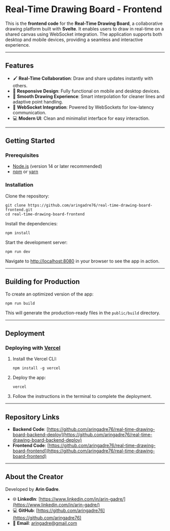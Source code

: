 # Real-Time Drawing Board - Frontend

This is the **frontend code** for the **Real-Time Drawing Board**, a collaborative drawing platform built with **Svelte**. It enables users to draw in real-time on a shared canvas using WebSocket integration. The application supports both desktop and mobile devices, providing a seamless and interactive experience.

---

## Features

- 🖌️ **Real-Time Collaboration**: Draw and share updates instantly with others.
- 📱 **Responsive Design**: Fully functional on mobile and desktop devices.
- 🎨 **Smooth Drawing Experience**: Smart interpolation for cleaner lines and adaptive point handling.
- 🔗 **WebSocket Integration**: Powered by WebSockets for low-latency communication.
- 💻 **Modern UI**: Clean and minimalist interface for easy interaction.

---

## Getting Started

### Prerequisites

- [Node.js](https://nodejs.org/) (version 14 or later recommended)
- [npm](https://www.npmjs.com/) or [yarn](https://yarnpkg.com/)

### Installation

Clone the repository:

```
git clone https://github.com/aringadre76/real-time-drawing-board-frontend.git
cd real-time-drawing-board-frontend
```

Install the dependencies:

```
npm install
```

Start the development server:

```
npm run dev
```

Navigate to [http://localhost:8080](http://localhost:8080) in your browser to see the app in action.

---

## Building for Production

To create an optimized version of the app:

```
npm run build
```

This will generate the production-ready files in the `public/build` directory.

---

## Deployment

### Deploying with [Vercel](https://vercel.com)

1. Install the Vercel CLI:

    ```
    npm install -g vercel
    ```

2. Deploy the app:

    ```
    vercel
    ```

3. Follow the instructions in the terminal to complete the deployment.

---

## Repository Links

- **Backend Code**: [https://github.com/aringadre76/real-time-drawing-board-backend-deploy](https://github.com/aringadre76/real-time-drawing-board-backend-deploy)
- **Frontend Code**: [https://github.com/aringadre76/real-time-drawing-board-frontend](https://github.com/aringadre76/real-time-drawing-board-frontend)

---

## About the Creator

Developed by **Arin Gadre**.

- 🌐 **LinkedIn**: [https://www.linkedin.com/in/arin-gadre/](https://www.linkedin.com/in/arin-gadre/)
- 💻 **GitHub**: [https://github.com/aringadre76](https://github.com/aringadre76)
- 📧 **Email**: [aringadre@gmail.com](mailto:aringadre@gmail.com)
